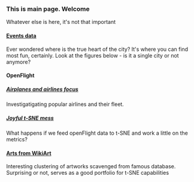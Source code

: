 ### This is main page. Welcome

Whatever else is here, it's not that important

#### [Events data](cracowEvents.html)

Ever wondered where is the true heart of the city? It's where you can find most fun, certainly.
Look at the figures below - is it a single city or not anymore?

#### OpenFlight

##### [Airplanes and airlines focus](openFlight.html)

Investigatigating popular airlines and their fleet.

##### [Joyful t-SNE mess](openTSNE.html)

What happens if we feed openFlight data to t-SNE and work a little on the metrics?

#### [Arts from WikiArt](arts.html)

Interesting clustering of artworks scavenged from famous database. Surprising or not, serves as a good
portfolio for t-SNE capabilities
